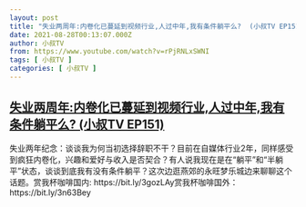 ```yaml
---
layout: post
title: "失业两周年:内卷化已蔓延到视频行业,人过中年,我有条件躺平么?  (小叔TV EP151)"
date: 2021-08-28T00:13:07.000Z
author: 小叔TV
from: https://www.youtube.com/watch?v=rPjRNLxSWNI
tags: [ 小叔TV ]
categories: [ 小叔TV ]
---
```

<!--1630109587000-->
[失业两周年:内卷化已蔓延到视频行业,人过中年,我有条件躺平么?  (小叔TV EP151)](https://www.youtube.com/watch?v=rPjRNLxSWNI)
------

<div>
失业两年纪念：谈谈我为何当初选择辞职不干？目前在自媒体行业2年，同样感受到疯狂内卷化，兴趣和爱好与收入是否契合？有人说我现在是在“躺平”和“半躺平”状态，谈谈到底我有没有条件躺平？这次边逛燕郊的永旺梦乐城边来聊聊这个话题。赏我杯咖啡国内: https://bit.ly/3gozLAy赏我杯咖啡国外：https://bit.ly/3n63Bey
</div>
